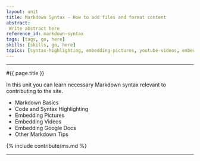 ```yaml
---
layout: unit
title: Markdown Syntax - How to add files and format content
abstract:
 Write abstract here
reference_id: markdown-syntax
tags: [tags, go, here]
skills: [skills, go, here]
topics: [syntax-highlighting, embedding-pictures, youtube-videos, embedding-google-docs, other-md]
---
```


----

#{{ page.title }}

In this unit you can learn necessary Markdown syntax relevant to contributing to the site. 

* Markdown Basics
* Code and Syntax Highlighting
* Embedding Pictures
* Embedding Videos
* Embedding Google Docs
* Other Markdown Tips

{% include contribute/ms.md %}

---

